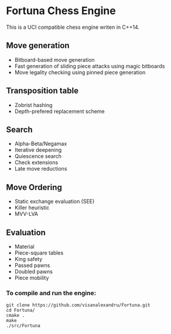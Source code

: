 # Fortuna Chess Engine
This is a UCI compatible chess engine writen in C++14.

## Move generation
  - Bitboard-based move generation
  - Fast generation of sliding piece attacks using magic bitboards
  - Move legality checking using pinned piece generation
## Transposition table
  - Zobrist hashing
  - Depth-prefered replacement scheme
## Search
  - Alpha-Beta/Negamax
  - Iterative deepening
  - Quiescence search
  - Check extensions
  - Late move reductions
## Move Ordering
  - Static exchange evaluation (SEE)
  - Killer heuristic
  - MVV-LVA
  
## Evaluation
  - Material
  - Piece-square tables
  - King safety
  - Passed pawns
  - Doubled pawns
  - Piece mobility
   
### To compile and run the engine:
```
git clone https://github.com/visanalexandru/Fortuna.git 
cd Fortuna/
cmake .
make
./src/Fortuna
```
  
